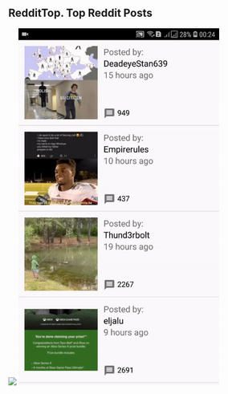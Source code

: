 ## RedditTop. Top Reddit Posts

<img src="paging.gif" width="400"> <img src="details.gif" width="400"> 
